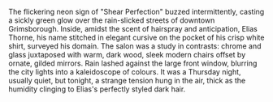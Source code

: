 The flickering neon sign of "Shear Perfection" buzzed intermittently, casting a sickly green glow over the rain-slicked streets of downtown Grimsborough. Inside, amidst the scent of hairspray and anticipation, Elias Thorne, his name stitched in elegant cursive on the pocket of his crisp white shirt, surveyed his domain.  The salon was a study in contrasts: chrome and glass juxtaposed with warm, dark wood, sleek modern chairs offset by ornate, gilded mirrors. Rain lashed against the large front window, blurring the city lights into a kaleidoscope of colours. It was a Thursday night, usually quiet, but tonight, a strange tension hung in the air, thick as the humidity clinging to Elias's perfectly styled dark hair.
